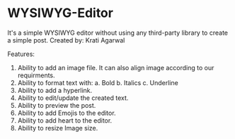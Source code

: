# WYSIWYG-Editor
It's a simple WYSIWYG editor without using any third-party library to create a simple post.
Created by: Krati Agarwal

Features:
1. Ability to add an image file. It can also align image according to our requirments.
2. Ability to format text with:
a. Bold
b. Italics
c. Underline
3. Ability to add a hyperlink.
4. Ability to edit/update the created text.
5. Ability to preview the post.
6. Ability to add Emojis to the editor.
7. Ability to add heart to the editor.
8. Ability to resize Image size.
